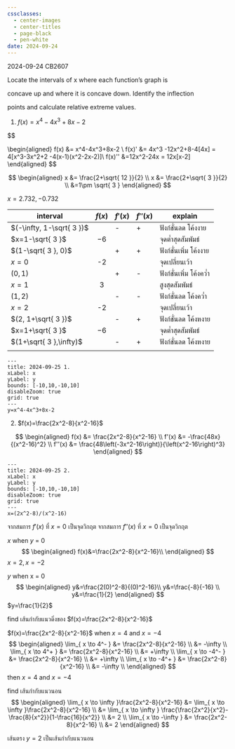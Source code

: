 ```yaml
---
cssclasses:
  - center-images
  - center-titles
  - page-black
  - pen-white
date: 2024-09-24
---
```

2024-09-24
CB2607


Locate the intervals of x where each function’s graph is

concave up and where it is concave down. Identify the inflection

points and calculate relative extreme values.

1. $f(x) = x^4-4x^3+8x-2$

$$ 

\begin{aligned}
f(x) &= x^4-4x^3+8x-2 \\
f(x)' &= 4x^3 -12x^2+8-4[4x] = 4[x^3-3x^2+2 -4(x-1)(x^2-2x-2)]\\
f(x)'' &=12x^2-24x = 12x[x-2]
\end{aligned}
$$

$$
\begin{aligned}
x &= \frac{2+\sqrt{ 12 }}{2} \\
x &= \frac{2+\sqrt{ 3 }}{2} \\
&=1\pm \sqrt{ 3 }
\end{aligned}
$$

$x=2.732, -0.732$

| interval                  | $f(x)$ | $f'(x)$ | $f''(x)$ | explain                 |
| ------------------------- | :----: | ------- | -------- | ----------------------- |
| $(-\infty, 1-\sqrt{ 3 })$ |        | -       | +        | ฟังก์ชั่นลด โค้งงาย     |
| $x=1-\sqrt{ 3 }$          |  $-6$  |         |          | จุดต่ำสุดสัมพัมธ์       |
| $(1-\sqrt{ 3 }, 0)$       |        | +       | +        | ฟังก์ชั่นเพิ่ม โค้งงาย  |
| $x=0$                     |   -2   |         |          | จุดเปลี่ยนเว้า          |
| $(0, 1)$                  |        | +       | -        | ฟังก์ชั่นเพิ่ม โค้งคว่ำ |
| $x=1$                     |   3    |         |          | สูงสุดสัมพัมธ์          |
| $(1,2)$                   |        | -       | -        | ฟังก์ชั่นลด โค้งคว่ำ    |
| $x=2$                     |   -2   |         |          | จุดเปลี่ยนเว้า          |
| $(2, 1+\sqrt{ 3 })$       |        | -       | +        | ฟังก์ชั่นลด โค้งหงาย    |
| $x=1+\sqrt{ 3 }$          |  $-6$  |         |          | จุดต่ำสุดสัมพัมธ์       |
| $(1+\sqrt{ 3 },\infty)$   |        | -       | +        | ฟังก์ชั่นลด โค้งหงาย    |
|                           |        |         |          |                         |

```functionplot
---
title: 2024-09-25 1.
xLabel: x
yLabel: y
bounds: [-10,10,-10,10]
disableZoom: true
grid: true
---
y=x^4-4x^3+8x-2
```

2. $f(x)=\frac{2x^2-8}{x^2-16}$

$$
\begin{aligned}
f(x) &= \frac{2x^2-8}{x^2-16} \\
f'(x) &= -\frac{48x}{(x^2-16)^2} \\
f''(x) &= \frac{48\left(-3x^2-16\right)}{\left(x^2-16\right)^3}
\end{aligned}
$$



```functionplot
---
title: 2024-09-25 2.
xLabel: x
yLabel: y
bounds: [-10,10,-10,10]
disableZoom: true
grid: true
---
x=(2x^2-8)/(x^2-16)
```

จากสมการ $f'(x)$ ที่ $x=0$ เป็นจุดวิกฤต
จากสมการ $f''(x)$ ที่ $x=0$ เป็นจุดวิกฤต

$x$ when $y$ = 0
$$
\begin{aligned}
f(x)&=\frac{2x^2-8}{x^2-16}\\
\end{aligned}
$$
$x=2,x=-2$

$y$ when x = 0
$$
\begin{aligned}
y&=\frac{2(0)^2-8}{(0)^2-16}\\
y&=\frac{-8}{-16} \\
y&=\frac{1}{2}
\end{aligned}
$$
$y=\frac{1}{2}$

find เส้นกำกับแนวดิ่งของ $f(x)=\frac{2x^2-8}{x^2-16}$

$f(x)=\frac{2x^2-8}{x^2-16}$ when $x=4$ and $x=-4$
$$
\begin{aligned}
\lim_{ x \to 4^- } &= \frac{2x^2-8}{x^2-16} \\
&= -\infty \\
\lim_{ x \to 4^+ } &= \frac{2x^2-8}{x^2-16} \\
&= +\infty \\
\lim_{ x \to -4^- } &= \frac{2x^2-8}{x^2-16} \\
&= +\infty \\
\lim_{ x \to -4^+ } &= \frac{2x^2-8}{x^2-16} \\
&= -\infty \\
\end{aligned}
$$
then $x=4$ and $x=-4$

find เส้นกำกับแนวนอน
$$
\begin{aligned}
\lim_{ x \to \infty }\frac{2x^2-8}{x^2-16} &= \lim_{ x \to \infty }\frac{2x^2-8}{x^2-16} \\
&= \lim_{ x \to \infty } \frac{\frac{2x^2}{x^2}-\frac{8}{x^2}}{1-\frac{16}{x^2}} \\
&= 2 \\
\lim_{ x \to -\infty } &= \frac{2x^2-8}{x^2-16} \\
&= 2
\end{aligned}
$$

เส้นตรง $y=2$ เป็นเส้นกำกับแนวนอน

